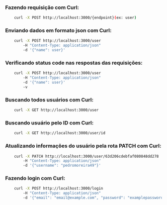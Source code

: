 ### Fazendo requisição com Curl:

```bash
    curl -X POST http://localhost:3000/{endpoint}(ex: user)
```

### Enviando dados em formato json com Curl:

```bash
    curl -X POST http://localhost:3000/user 
	    -H "Content-Type: application/json" 
	    -d '{"name": user}'
```

### Verificando status code nas respostas das requisições:
```bash
    curl -X POST http://localhost:3000/user 
	    -H "Content-Type: application/json" 
	    -d '{"name": user}'
        -v
```

### Buscando todos usuários com Curl:
```bash
    curl -X GET http://localhost:3000/user
```

### Buscando usuário pelo ID com Curl:
```bash
    curl -X GET http://localhost:3000/user/id
```

### Atualizando informações do usuário pela rota PATCH com Curl:
```bash
    curl -X PATCH http://localhost:3000/user/63d206cdebfaf080848dd278 
        -H "Content-Type: application/json" 
        -d '{"username": "pedromoreira49"}'
```

### Fazendo login com Curl:
```bash
    curl -X POST http://localhost:3000/login
        -H "Content-Type: application/json" 
        -d '{"email": "email@example.com", "password": "examplepassword"}'
```
